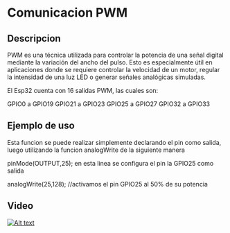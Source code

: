 # Comunicacion PWM

## Descripcion

PWM es una técnica utilizada para controlar la potencia de una señal digital mediante la variación del ancho del pulso. 
Esto es especialmente útil en aplicaciones donde se requiere controlar la velocidad de un motor, regular la intensidad de una luz LED o generar señales analógicas simuladas.

El Esp32 cuenta con 16 salidas PWM, las cuales son:

GPIO0 a GPIO19
GPIO21 a GPIO23
GPIO25 a GPIO27
GPIO32 a GPIO33

## Ejemplo de uso

Esta funcion se puede realizar simplemente declarando el pin como salida, luego utilizando la funcion analogWrite de la siguiente manera

pinMode(OUTPUT,25); en esta linea se configura el pin la GPIO25 como salida

analogWrite(25,128); //activamos el pin GPIO25 al 50% de su potencia


## Video
[![Alt text](https://img.youtube.com/vi/woGeL7PGjPg/0.jpg)](https://youtu.be/woGeL7PGjPg)